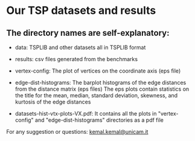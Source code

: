 # Our TSP datasets and results
 
## The directory names are self-explanatory: 

* data: TSPLIB and other datasets all in TSPLIB format  
* results: csv files generated from the benchmarks  
* vertex-config: The plot of vertices on the coordinate axis (eps file)  
* edge-dist-histograms: The barplot histograms of the edge distances from the distance matrix (eps files)
The eps plots contain statistics on the title for the mean, median, standard deviation, skewness, 
and kurtosis of the edge distances  


* datasets-hist-vtx-plots-VX.pdf: It contains all the plots in "vertex-config" and "edge-dist-histograms"
directories as a pdf file  


For any suggestion or questions:
kemal.kemal@unicam.it

